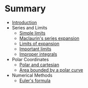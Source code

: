# Summary

* [Introduction](README.md)
* Series and Limits
  * [Simple limits](simple-limits.md)
  * [Maclaurin's series expansion](maclaurin's-series-expansion.md)
  * [Limits of expansion](limits-of-expansion.md)
  * [Important limits](important-limits.md)
  * [Improper integrals](improper-integrals.md)
* Polar Coordinates
  * [Polar and cartesian](polar-and-cartesian.md)
  * [Area bounded by a polar curve](area-bounded-by-a-polar-curve.md)
* Numerical Methods
  * [Euler's formula](euler's-formula.md)


